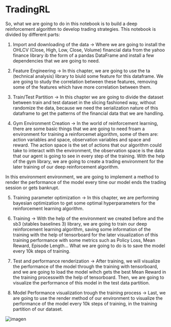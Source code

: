 # TradingRL

So, what we are going to do in this notebook is to build a deep reinforcement algorithm to develop trading strategies. This notebook is divided by different parts:

1. Import and downloading of the data -> Where we are going to install the OHLCV (Close, High, Low, Close, Volume) financial data from the yahoo finance library ib the form of a pandas DataFrame and install a few dependencies that we are going to need.

2. Feature Engineering -> In this chapter, we are going to use the ta (technical analysis) library to biuld some feature for this dataframe. We are going to study the correlation between these features, removing some of the features which have more correlation between them.

3. Train/Test Partition -> In this chapter we are going to divide the dataset between train and test dataset in the slicing fashioned way, without randomize the data, because we need the serialization nature of this dataframe to get the patterns of the financial data that we are handling.

4. Gym Environment Creation -> In the world of reinforcement learning, there are some basic things that we are going to need froam a environment for training a reinforcemet algorithm, some of them are: action variables and space, observation variables and space and reward. The action space is the set of actions that our algorithm could take to interact with the environment, the observation space is the data that our agent is going to see in every step of the training. With the help of the gym library, we are going to create a trading environment for the later training of our deep reinforcement algorithm.

In this environment environment, we are going to implement a method to render the performance of the model every time our model ends the trading session or gets bankrupt.

5. Training parameter optimization -> In this chapter, we are performing bayesian optimization to get some optimal hyperparameters for the reinforcement learning algorithm.

6. Training -> With the help of the environment we created before and the sb3 (stables baselines 3) library, we are going to train our deep reinforcement learning algorithm, saving some information of the training with the help of tensorboard for the later visualization of this training performance with some metrics such as Policy Loss, Mean Reward, Episode Length... What we are going to do is to save the model every 10k steps of training.

7. Test and performance renderization -> After training, we will visualize the performance of the model through the training with tensorboard, and we are going to load the model wihch gets the best Mean Reward in the training processwith the help of tensorboard. Then, we are going to visualize the performance of this model in the test data partition.

8. Model Performance visualization trough the training process -> Last, we are going to use the render method of our environment to visualize the performance of the model every 10k steps of training, in the training partition of our dataset.

![imagen](https://user-images.githubusercontent.com/18196870/206582870-04122003-5409-43d0-967d-c9a6eb58a01e.png)

